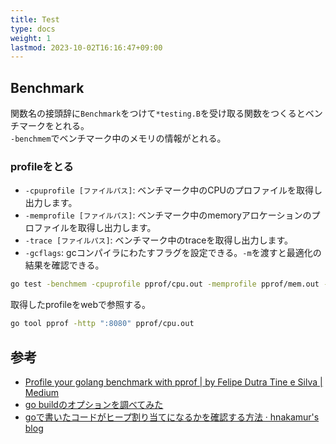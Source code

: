 ```yaml
---
title: Test
type: docs
weight: 1
lastmod: 2023-10-02T16:16:47+09:00
---
```


## Benchmark

関数名の接頭辞に`Benchmark`をつけて`*testing.B`を受け取る関数をつくるとベンチマークをとれる。  
`-benchmem`でベンチマーク中のメモリの情報がとれる。  

### profileをとる

- `-cpuprofile [ファイルパス]`: ベンチマーク中のCPUのプロファイルを取得し出力します。
- `-memprofile [ファイルパス]`: ベンチマーク中のmemoryアロケーションのプロファイルを取得し出力します。
- `-trace [ファイルパス]`: ベンチマーク中のtraceを取得し出力します。
- `-gcflags`: gcコンパイラにわたすフラグを設定できる。`-m`を渡すと最適化の結果を確認できる。

```bash
go test -benchmem -cpuprofile pprof/cpu.out -memprofile pprof/mem.out -bench BenchmarkCtable github.com/showa-93/hashing/hashtable
```

取得したprofileをwebで参照する。

```bash
go tool pprof -http ":8080" pprof/cpu.out
```

## 参考

- [Profile your golang benchmark with pprof | by Felipe Dutra Tine e Silva | Medium](https://medium.com/@felipedutratine/profile-your-benchmark-with-pprof-fb7070ee1a94)
- [go buildのオプションを調べてみた](https://zenn.dev/hiroyukim/articles/ccb937039e5747#-gcflags-%3A-gc%E3%81%B8%E6%B8%A1%E3%81%99%E3%83%95%E3%83%A9%E3%82%B0)
- [goで書いたコードがヒープ割り当てになるかを確認する方法 · hnakamur's blog](https://hnakamur.github.io/blog/2018/01/30/go-heap-allocations/)
